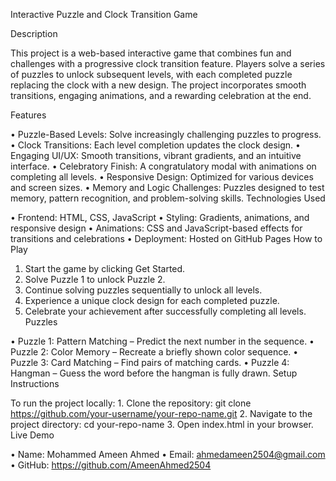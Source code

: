 Interactive Puzzle and Clock Transition Game

Description

This project is a web-based interactive game that combines fun and challenges with a progressive clock transition feature. Players solve a series of puzzles to unlock subsequent levels, with each completed puzzle replacing the clock with a new design. The project incorporates smooth transitions, engaging animations, and a rewarding celebration at the end.

Features

•	Puzzle-Based Levels: Solve increasingly challenging puzzles to progress.
•	Clock Transitions: Each level completion updates the clock design.
•	Engaging UI/UX: Smooth transitions, vibrant gradients, and an intuitive interface.
•	Celebratory Finish: A congratulatory modal with animations on completing all levels.
•	Responsive Design: Optimized for various devices and screen sizes.
•	Memory and Logic Challenges: Puzzles designed to test memory, pattern recognition, and problem-solving skills.
Technologies Used

•	Frontend: HTML, CSS, JavaScript
•	Styling: Gradients, animations, and responsive design
•	Animations: CSS and JavaScript-based effects for transitions and celebrations
•	Deployment: Hosted on GitHub Pages
How to Play

1.	Start the game by clicking Get Started.
2.	Solve Puzzle 1 to unlock Puzzle 2.
3.	Continue solving puzzles sequentially to unlock all levels.
4.	Experience a unique clock design for each completed puzzle.
5.	Celebrate your achievement after successfully completing all levels.
Puzzles

•	Puzzle 1: Pattern Matching – Predict the next number in the sequence.
•	Puzzle 2: Color Memory – Recreate a briefly shown color sequence.
•	Puzzle 3: Card Matching – Find pairs of matching cards.
•	Puzzle 4: Hangman – Guess the word before the hangman is fully drawn.
Setup Instructions

To run the project locally: 1. Clone the repository: git clone https://github.com/your-username/your-repo-name.git 2. Navigate to the project directory: cd your-repo-name 3. Open index.html in your browser. Live Demo



•	Name: Mohammed Ameen Ahmed
•	Email: ahmedameen2504@gmail.com
•	GitHub: https://github.com/AmeenAhmed2504
